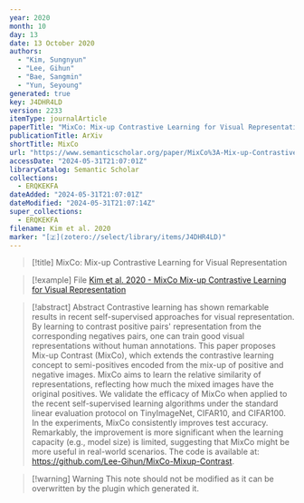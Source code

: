 ```yaml
---
year: 2020
month: 10
day: 13
date: 13 October 2020
authors:
  - "Kim, Sungnyun"
  - "Lee, Gihun"
  - "Bae, Sangmin"
  - "Yun, Seyoung"
generated: true
key: J4DHR4LD
version: 2233
itemType: journalArticle
paperTitle: "MixCo: Mix-up Contrastive Learning for Visual Representation"
publicationTitle: ArXiv
shortTitle: MixCo
url: "https://www.semanticscholar.org/paper/MixCo%3A-Mix-up-Contrastive-Learning-for-Visual-Kim-Lee/3021152ab7540da7fd85baf2560568d8ef4a9b23"
accessDate: "2024-05-31T21:07:01Z"
libraryCatalog: Semantic Scholar
collections:
  - ERQKEKFA
dateAdded: "2024-05-31T21:07:01Z"
dateModified: "2024-05-31T21:07:14Z"
super_collections:
  - ERQKEKFA
filename: Kim et al. 2020
marker: "[🇿](zotero://select/library/items/J4DHR4LD)"
---
```


> [!title] MixCo: Mix-up Contrastive Learning for Visual Representation

> [!example] File
> [Kim et al. 2020 - MixCo Mix-up Contrastive Learning for Visual Representation](/Papers/PDFs/Kim%20et%20al.%202020%20-%20MixCo%20Mix-up%20Contrastive%20Learning%20for%20Visual%20Representation.pdf)

> [!abstract] Abstract
> Contrastive learning has shown remarkable results in recent self-supervised approaches for visual representation. By learning to contrast positive pairs' representation from the corresponding negatives pairs, one can train good visual representations without human annotations. This paper proposes Mix-up Contrast (MixCo), which extends the contrastive learning concept to semi-positives encoded from the mix-up of positive and negative images. MixCo aims to learn the relative similarity of representations, reflecting how much the mixed images have the original positives. We validate the efficacy of MixCo when applied to the recent self-supervised learning algorithms under the standard linear evaluation protocol on TinyImageNet, CIFAR10, and CIFAR100. In the experiments, MixCo consistently improves test accuracy. Remarkably, the improvement is more significant when the learning capacity (e.g., model size) is limited, suggesting that MixCo might be more useful in real-world scenarios. The code is available at: https://github.com/Lee-Gihun/MixCo-Mixup-Contrast.

>[!warning] Warning
> This note should not be modified as it can be overwritten by the plugin which generated it.

